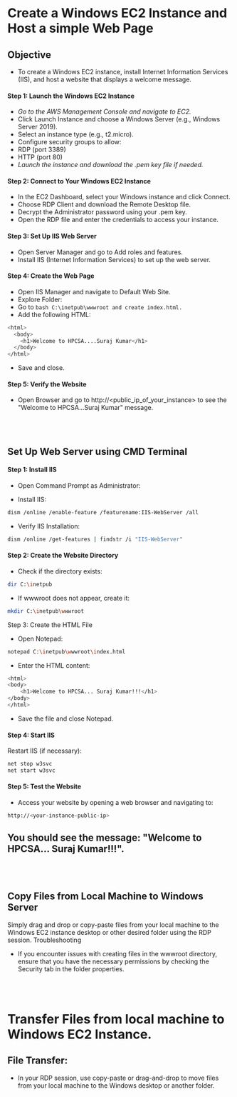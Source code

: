 # Create a Windows EC2 Instance and Host a simple Web Page

## Objective
- To create a Windows EC2 instance, install Internet Information Services (IIS), and host a website that displays a welcome message.


#### Step 1: Launch the Windows EC2 Instance
- *Go to the AWS Management Console and navigate to EC2.*
- Click Launch Instance and choose a Windows Server (e.g., Windows Server 2019).
- Select an instance type (e.g., t2.micro).
- Configure security groups to allow:
- RDP (port 3389)
- HTTP (port 80)
- *Launch the instance and download the .pem key file if needed.*
  
#### Step 2: Connect to Your Windows EC2 Instance
- In the EC2 Dashboard, select your Windows instance and click Connect.
- Choose RDP Client and download the Remote Desktop file.
- Decrypt the Administrator password using your .pem key.
- Open the RDP file and enter the credentials to access your instance.


#### Step 3: Set Up IIS Web Server
- Open Server Manager and go to Add roles and features.
- Install IIS (Internet Information Services) to set up the web server.

#### Step 4: Create the Web Page
- Open IIS Manager and navigate to Default Web Site.
- Explore Folder:
- Go to   ```bash C:\inetpub\wwwroot and create index.html. ```
- Add the following HTML:

```bash
<html>
  <body>
    <h1>Welcome to HPCSA....Suraj Kumar</h1>
  </body>
</html>
```
- Save and close.
  
#### Step 5: Verify the Website
- Open Browser and go to http://<public_ip_of_your_instance> to see the "Welcome to HPCSA...Suraj Kumar" message.


<br>
<br>


## Set Up  Web Server using  CMD Terminal


#### Step 1: Install IIS

- Open Command Prompt as Administrator:

- Install IIS:
```bash
dism /online /enable-feature /featurename:IIS-WebServer /all
```
- Verify IIS Installation:
```bash
dism /online /get-features | findstr /i "IIS-WebServer"
```

#### Step 2: Create the Website Directory
- Check if the directory exists:
```bash
dir C:\inetpub
```
- If wwwroot does not appear, create it:
```bash
mkdir C:\inetpub\wwwroot
```

Step 3: Create the HTML File
- Open Notepad:
```bash
notepad C:\inetpub\wwwroot\index.html
```
- Enter the HTML content:
  
```bash
<html>
<body>
    <h1>Welcome to HPCSA... Suraj Kumar!!!</h1>
</body>
</html>
```
- Save the file and close Notepad.

#### Step 4: Start IIS
Restart IIS (if necessary):
```bash
net stop w3svc
net start w3svc
```
#### Step 5: Test the Website
- Access your website by opening a web browser and navigating to:
```bash
http://<your-instance-public-ip>
```
## You should see the message: "Welcome to HPCSA... Suraj Kumar!!!".

<br>
<br>

## Copy Files from Local Machine to Windows Server
Simply drag and drop or copy-paste files from your local machine to the Windows EC2 instance desktop or other desired folder using the RDP session.
Troubleshooting
- If you encounter issues with creating files in the wwwroot directory, ensure that you have the necessary permissions by checking the Security tab in the folder properties.









<br>
<br>


#  Transfer Files from local machine to Windows EC2 Instance.
## File Transfer:

- In your RDP session, use copy-paste or drag-and-drop to move files from your local machine to the Windows desktop or another folder.




